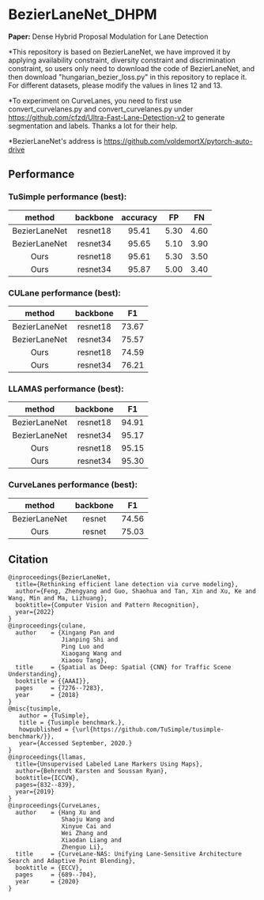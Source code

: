 # BezierLaneNet_DHPM
**Paper:** Dense Hybrid Proposal Modulation for Lane Detection

*This repository is based on BezierLaneNet, we have improved it by applying availability constraint, diversity constraint and discrimination constraint, so users only need to download the code of BezierLaneNet, and then download "hungarian_bezier_loss.py" in this repository to replace it. For different datasets, please modify the values in lines 12 and 13.

*To experiment on CurveLanes, you need to first use convert_curvelanes.py and convert_curvelanes.py under https://github.com/cfzd/Ultra-Fast-Lane-Detection-v2 to generate segmentation and labels. Thanks a lot for their help.

*BezierLaneNet's address is https://github.com/voldemortX/pytorch-auto-drive

## Performance
### TuSimple performance (best):
| method | backbone | accuracy | FP | FN |
| :---: | :---: | :---: | :---: | :---: |
|BezierLaneNet| resnet18 | 95.41 | 5.30 | 4.60 |
|BezierLaneNet| resnet34 | 95.65 | 5.10 | 3.90 |
| Ours | resnet18 | 95.61 | 5.30 | 3.50 |
| Ours | resnet34 | 95.87 | 5.00 | 3.40 |

### CULane performance (best):
| method | backbone | F1 |
| :---: | :---: | :---: |
|BezierLaneNet| resnet18 | 73.67 |
|BezierLaneNet| resnet34 | 75.57 |
| Ours | resnet18 | 74.59 |
| Ours | resnet34 | 76.21 |

### LLAMAS performance (best):
| method | backbone | F1 |
| :---: | :---: | :---: |
|BezierLaneNet| resnet18 | 94.91 |
|BezierLaneNet| resnet34 | 95.17 |
| Ours | resnet18 | 95.15 |
| Ours | resnet34 | 95.30 |

### CurveLanes performance (best):
| method | backbone | F1 |
| :---: | :---: | :---: |
|BezierLaneNet| resnet | 74.56 |
| Ours | resnet | 75.03 |


## Citation

```
@inproceedings{BezierLaneNet,
  title={Rethinking efficient lane detection via curve modeling},
  author={Feng, Zhengyang and Guo, Shaohua and Tan, Xin and Xu, Ke and Wang, Min and Ma, Lizhuang},
  booktitle={Computer Vision and Pattern Recognition},
  year={2022}
}
@inproceedings{culane,
  author    = {Xingang Pan and
               Jianping Shi and
               Ping Luo and
               Xiaogang Wang and
               Xiaoou Tang},
  title     = {Spatial as Deep: Spatial {CNN} for Traffic Scene Understanding},
  booktitle = {{AAAI}},
  pages     = {7276--7283},
  year      = {2018}
}
@misc{tusimple,
   author = {TuSimple},
   title = {Tusimple benchmark.},
   howpublished = {\url{https://github.com/TuSimple/tusimple-benchmark/}},
   year={Accessed September, 2020.}
}
@inproceedings{llamas,
  title={Unsupervised Labeled Lane Markers Using Maps},
  author={Behrendt Karsten and Soussan Ryan},
  booktitle={ICCVW},
  pages={832--839},
  year={2019}
}
@inproceedings{CurveLanes,
  author    = {Hang Xu and
               Shaoju Wang and
               Xinyue Cai and
               Wei Zhang and
               Xiaodan Liang and
               Zhenguo Li},
  title     = {CurveLane-NAS: Unifying Lane-Sensitive Architecture Search and Adaptive Point Blending},
  booktitle = {ECCV},
  pages     = {689--704},
  year      = {2020}
}
```
